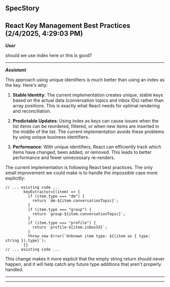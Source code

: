 ## SpecStory

## React Key Management Best Practices (2/4/2025, 4:29:03 PM)

_**User**_

should we use index here or this is good?

---

_**Assistant**_

This approach using unique identifiers is much better than using an index as the key. Here's why:

1. **Stable Identity**: The current implementation creates unique, stable keys based on the actual data (conversation topics and inbox IDs) rather than array positions. This is exactly what React needs for optimal rendering and reconciliation.

2. **Predictable Updates**: Using index as keys can cause issues when the list items can be reordered, filtered, or when new items are inserted in the middle of the list. The current implementation avoids these problems by using unique business identifiers.

3. **Performance**: With unique identifiers, React can efficiently track which items have changed, been added, or removed. This leads to better performance and fewer unnecessary re-renders.

The current implementation is following React best practices. The only small improvement we could make is to handle the impossible case more explicitly:

```typescript:features/search/components/conversation-search-results-list.tsx
// ... existing code ...
        keyExtractor={(item) => {
          if (item.type === "dm") {
            return `dm-${item.conversationTopic}`;
          }
          if (item.type === "group") {
            return `group-${item.conversationTopic}`;
          }
          if (item.type === "profile") {
            return `profile-${item.inboxId}`;
          }
          throw new Error(`Unknown item type: ${(item as { type: string }).type}`);
        }}
// ... existing code ...
```

This change makes it more explicit that the empty string return should never happen, and it will help catch any future type additions that aren't properly handled.

---



---

